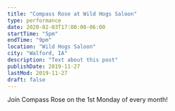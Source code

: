 ```yaml
---
title: "Compass Rose at Wild Hogs Saloon"
type: performance
date: 2020-02-03T17:00:00-06:00
startTime: "5pm"
endTime: "9pm"
location: "Wild Hogs Saloon"
city: "Walford, IA"
description: "Text about this post"
publishDate: 2019-11-27
lastMod: 2019-11-27
draft: false
---
```


Join Compass Rose on the 1st Monday of every month!
